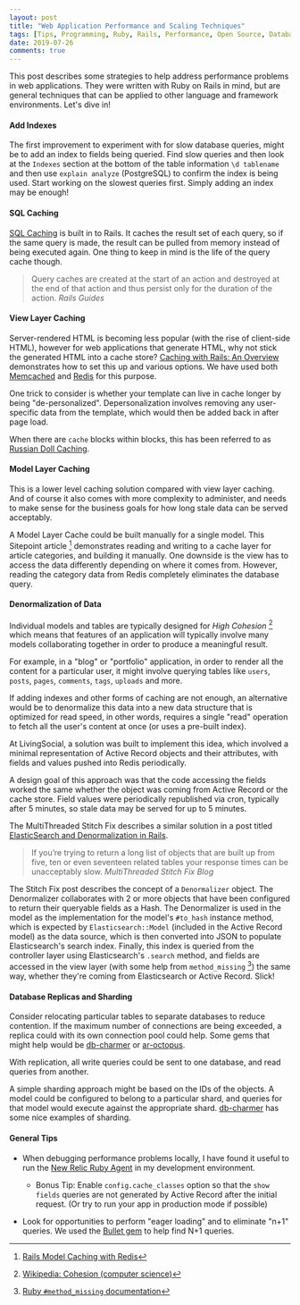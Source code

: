 ```yaml
---
layout: post
title: "Web Application Performance and Scaling Techniques"
tags: [Tips, Programming, Ruby, Rails, Performance, Open Source, Databases]
date: 2019-07-26
comments: true
---
```


This post describes some strategies to help address performance problems in web applications. They were written with Ruby on Rails in mind, but are general techniques that can be applied to other language and framework environments. Let's dive in!

#### Add Indexes

The first improvement to experiment with for slow database queries, might be to add an index to fields being queried. Find slow queries and then look at the `Indexes` section at the bottom of the table information `\d tablename` and then use `explain analyze` (PostgreSQL) to confirm the index is being used. Start working on the slowest queries first. Simply adding an index may be enough!

#### SQL Caching

[SQL Caching](https://guides.rubyonrails.org/caching_with_rails.html#sql-caching) is built in to Rails. It caches the result set of each query, so if the same query is made, the result can be pulled from memory instead of being executed again. One thing to keep in mind is the life of the query cache though.

> Query caches are created at the start of an action and destroyed at the end of that action and thus persist only for the duration of the action. <cite>Rails Guides</cite>

#### View Layer Caching

Server-rendered HTML is becoming less popular (with the rise of client-side HTML), however for web applications that generate HTML, why not stick the generated HTML into a cache store? [Caching with Rails: An Overview](https://guides.rubyonrails.org/caching_with_rails.html) demonstrates how to set this up and various options. We have used both [Memcached](https://memcached.org/) and [Redis](https://redis.io) for this purpose.

One trick to consider is whether your template can live in cache longer by being "de-personalized". Depersonalization involves removing any user-specific data from the template, which would then be added back in after page load.

When there are `cache` blocks within blocks, this has been referred to as [Russian Doll Caching](https://guides.rubyonrails.org/caching_with_rails.html#russian-doll-caching).


#### Model Layer Caching

This is a lower level caching solution compared with view layer caching. And of course it also comes with more complexity to administer, and needs to make sense for the business goals for how long stale data can be served acceptably.

A Model Layer Cache could be built manually for a single model. This Sitepoint article [^1] demonstrates reading and writing to a cache layer for article categories, and building it manually. One downside is the view has to access the data differently depending on where it comes from. However, reading the category data from Redis completely eliminates the database query.


#### Denormalization of Data

Individual models and tables are typically designed for *High Cohesion* [^2] which means that features of an application will typically involve many models collaborating together in order to produce a meaningful result.

For example, in a "blog" or "portfolio" application, in order to render all the content for a particular user, it might involve querying tables like `users`, `posts`, `pages`, `comments`, `tags`, `uploads` and more.

If adding indexes and other forms of caching are not enough, an alternative would be to denormalize this data into a new data structure that is optimized for read speed, in other words, requires a single "read" operation to fetch all the user's content at once (or uses a pre-built index). 

At LivingSocial, a solution was built to implement this idea, which involved a minimal representation of Active Record objects and their attributes, with fields and values pushed into Redis periodically.

A design goal of this approach was that the code accessing the fields worked the same whether the object was coming from Active Record or the cache store. Field values were periodically republished via cron, typically after 5 minutes, so stale data may be served for up to 5 minutes.

The MultiThreaded Stitch Fix describes a similar solution in a post titled [ElasticSearch and Denormalization in Rails](https://multithreaded.stitchfix.com/blog/2015/02/25/elasticsearch-and-denormalization/).

> If you’re trying to return a long list of objects that are built up from five, ten or even seventeen related tables your response times can be unacceptably slow. <cite>MultiThreaded Stitch Fix Blog</cite>

The Stitch Fix post describes the concept of a `Denormalizer` object. The Denormalizer collaborates with 2 or more objects that have been configured to return their queryable fields as a Hash. The Denormalizer is used in the model as the implementation for the model's `#to_hash` instance method, which is expected by `Elasticsearch::Model` (included in the Active Record model) as the data source, which is then converted into JSON to populate Elasticsearch's search index. Finally, this index is queried from the controller layer using Elasticsearch's `.search` method, and fields are accessed in the view layer (with some help from `method_missing` [^3]) the same way, whether they're coming from Elasticsearch or Active Record. Slick!

#### Database Replicas and Sharding

Consider relocating particular tables to separate databases to reduce contention. If the maximum number of connections are being exceeded, a replica could with its own connection pool could help. Some gems that might help would be [db-charmer](https://github.com/kovyrin/db-charmer) or [ar-octopus](https://github.com/thiagopradi/octopus).

With replication, all write queries could be sent to one database, and read queries from another.

A simple sharding approach might be based on the IDs of the objects. A model could be configured to belong to a particular shard, and queries for that model would execute against the appropriate shard. [db-charmer](https://kovyrin.github.io/db-charmer/) has some nice examples of sharding.

#### General Tips

* When debugging performance problems locally, I have found it useful to run the [New Relic Ruby Agent](https://github.com/newrelic/rpm) in my development environment.

  * Bonus Tip: Enable `config.cache_classes` option so that the `show fields` queries are not generated by Active Record after the initial request. (Or try to run your app in production mode if possible)

* Look for opportunities to perform "eager loading" and to eliminate "n+1" queries. We used the [Bullet gem](https://github.com/flyerhzm/bullet) to help find N+1 queries.


[^1]: [Rails Model Caching with Redis](https://www.sitepoint.com/rails-model-caching-redis/)
[^2]: [Wikipedia: Cohesion (computer science)](https://en.wikipedia.org/wiki/Cohesion_(computer_science))
[^3]: [Ruby `#method_missing` documentation](https://ruby-doc.org/core-2.6.3/BasicObject.html#method-i-method_missing)
